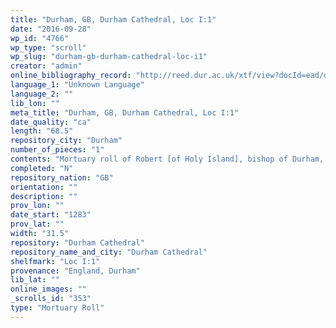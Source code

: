 ```yaml
---
title: "Durham, GB, Durham Cathedral, Loc I:1"
date: "2016-09-28"
wp_id: "4766"
wp_type: "scroll"
wp_slug: "durham-gb-durham-cathedral-loc-i1"
creator: "admin"
online_bibliography_record: "http://reed.dur.ac.uk/xtf/view?docId=ead/dcd/dcdlocel.xml#qxj-40"
language_1: "Unknown Language"
language_2: ""
lib_lon: ""
meta_title: "Durham, GB, Durham Cathedral, Loc I:1"
date_quality: "ca"
length: "68.5"
repository_city: "Durham"
number_of_pieces: "1"
contents: "Mortuary roll of Robert [of Holy Island], bishop of Durham, containing: Lamentation in praise of Bishop Robert by Richard [of Claxton], prior of Durham, recording his death on the 7 Ides of June [7 June] 1283 and his burial with his predecessors in the Durham [cathedral] chapter house. Indulgence of 40 days from Robert [de Prebenda] bishop of Dunblane for those who should pray for the late bishop's soul. At Durham, 6 Ides October [10 October] 1283."
completed: "N"
repository_nation: "GB"
orientation: ""
description: ""
prov_lon: ""
date_start: "1283"
prov_lat: ""
width: "31.5"
repository: "Durham Cathedral"
repository_name_and_city: "Durham Cathedral"
shelfmark: "Loc I:1"
provenance: "England, Durham"
lib_lat: ""
online_images: ""
_scrolls_id: "353"
type: "Mortuary Roll"
---
```



